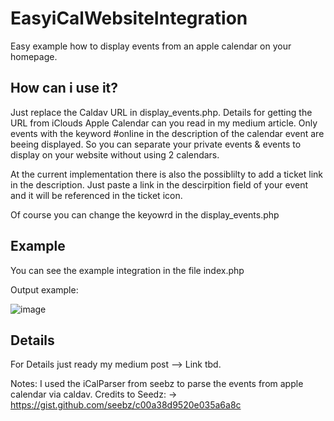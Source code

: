 # EasyiCalWebsiteIntegration
Easy example how to display events from an apple calendar on your homepage. 

## How can i use it?
Just replace the Caldav URL in display_events.php. Details for getting the URL from iClouds Apple Calendar can you read in my medium article.
Only events with the keyword #online in the description of the calendar event are beeing displayed. So you can separate your private events & events to display on your website without using 2 calendars.

At the current implementation there is also the possiblilty to add a ticket link in the description. Just paste a link in the descirpition field of your event and it will be referenced in the ticket icon.

Of course you can change the keyowrd in the display_events.php

## Example 
You can see the example integration in the file index.php

Output example:

![image](https://github.com/Jumbinator/calendar-caldav-website-integration/assets/63051149/92caff4d-76f6-44ad-b171-69fd50b545ec)


## Details

For Details just ready my medium post --> Link tbd.




Notes:
I used the iCalParser from seebz to parse the events from apple calendar via caldav.
Credits to Seedz: -> https://gist.github.com/seebz/c00a38d9520e035a6a8c


